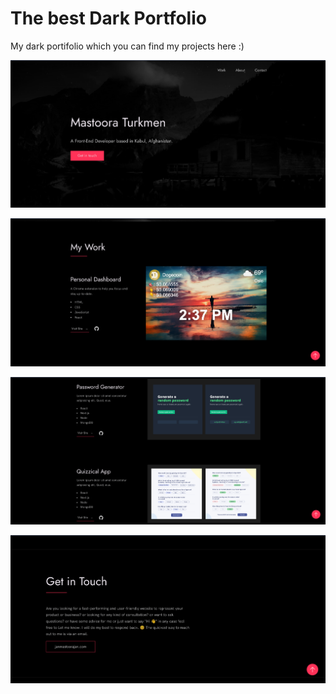 # The best Dark Portfolio

My dark portifolio which you can find my projects here :)

![Alt text](image.png)

![Alt text](image-1.png)

![Alt text](image-2.png)

![Alt text](image-3.png)